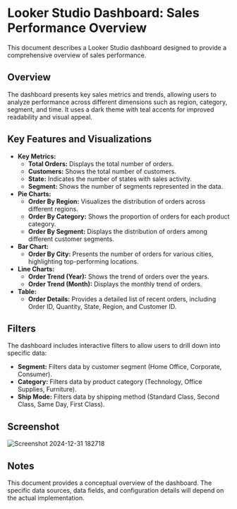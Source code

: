# Looker Studio Dashboard: Sales Performance Overview

This document describes a Looker Studio dashboard designed to provide a comprehensive overview of sales performance.

## Overview

The dashboard presents key sales metrics and trends, allowing users to analyze performance across different dimensions such as region, category, segment, and time. It uses a dark theme with teal accents for improved readability and visual appeal.

## Key Features and Visualizations

*   **Key Metrics:**
    *   **Total Orders:** Displays the total number of orders. 
    *   **Customers:** Shows the total number of customers.
    *   **State:** Indicates the number of states with sales activity. 
    *   **Segment:** Shows the number of segments represented in the data. 
*   **Pie Charts:**
    *   **Order By Region:** Visualizes the distribution of orders across different regions.
    *   **Order By Category:** Shows the proportion of orders for each product category.
    *   **Order By Segment:** Displays the distribution of orders among different customer segments.
*   **Bar Chart:**
    *   **Order By City:** Presents the number of orders for various cities, highlighting top-performing locations.
*   **Line Charts:**
    *   **Order Trend (Year):** Shows the trend of orders over the years.
    *   **Order Trend (Month):** Displays the monthly trend of orders.
*   **Table:**
    *   **Order Details:** Provides a detailed list of recent orders, including Order ID, Quantity, State, Region, and Customer ID.

## Filters

The dashboard includes interactive filters to allow users to drill down into specific data:

*   **Segment:** Filters data by customer segment (Home Office, Corporate, Consumer).
*   **Category:** Filters data by product category (Technology, Office Supplies, Furniture).
*   **Ship Mode:** Filters data by shipping method (Standard Class, Second Class, Same Day, First Class).


## Screenshot

![Screenshot 2024-12-31 182718](https://github.com/user-attachments/assets/7cd9559e-ad0b-4277-8530-90e29b27efe4)


## Notes

This document provides a conceptual overview of the dashboard. The specific data sources, data fields, and configuration details will depend on the actual implementation.
